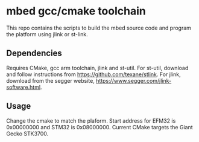 # mbed gcc/cmake toolchain

This repo contains the scripts to build the mbed source code and program the platform using jlink or st-link.

## Dependencies

Requires CMake, gcc arm toolchain, jlink and st-util.
For st-util, download and follow instructions from https://github.com/texane/stlink.
For jlink, download from the segger website, https://www.segger.com/jlink-software.html.

## Usage

Change the cmake to match the plaform. Start address for EFM32 is 0x00000000 and STM32 is 0x08000000. Current CMake targets the Giant Gecko STK3700.
